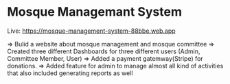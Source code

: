    # Mosque Managemant System

Live: https://mosque-management-system-88bbe.web.app

=> Bulid a website about mosque management and mosque committee
=> Created three different Dashboards for three different users (Admin, Committee Member, User)
=> Added a payment gatemway(Stripe) for donations.
=> Added feature for admin to manage almost all kind of activities that also included generating reports as well
